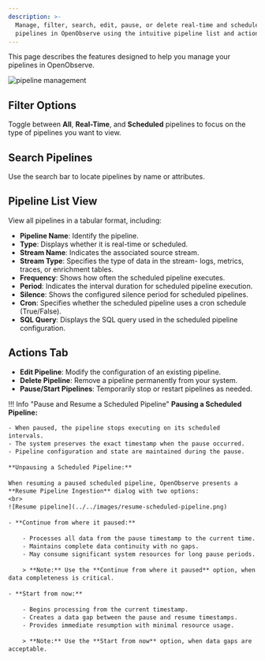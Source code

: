 ```yaml
---
description: >-
  Manage, filter, search, edit, pause, or delete real-time and scheduled
  pipelines in OpenObserve using the intuitive pipeline list and actions panel.
---
```

This page describes the features designed to help you manage your pipelines in OpenObserve.

![pipeline management](../../images/pipeline12_manage_pipelines.png)


## Filter Options

Toggle between **All**, **Real-Time**, and **Scheduled** pipelines to focus on the type of pipelines you want to view.


## Search Pipelines

Use the search bar to locate pipelines by name or attributes.


## Pipeline List View

View all pipelines in a tabular format, including:

- **Pipeline Name**: Identify the pipeline.
- **Type**: Displays whether it is real-time or scheduled.
- **Stream Name**: Indicates the associated source stream.
- **Stream Type**: Specifies the type of data in the stream- logs, metrics, traces, or enrichment tables.  
- **Frequency**: Shows how often the scheduled pipeline executes.
- **Period**: Indicates the interval duration for scheduled pipeline execution.
- **Silence**: Shows the configured silence period for scheduled pipelines.
- **Cron**: Specifies whether the scheduled pipeline uses a cron schedule (True/False).
- **SQL Query**: Displays the SQL query used in the scheduled pipeline configuration.


## Actions Tab

- **Edit Pipeline**: Modify the configuration of an existing pipeline.
- **Delete Pipeline**: Remove a pipeline permanently from your system.
- **Pause/Start Pipelines**: Temporarily stop or restart pipelines as needed.

!!! Info "Pause and Resume a Scheduled Pipeline"
    **Pausing a Scheduled Pipeline:**

    - When paused, the pipeline stops executing on its scheduled intervals. 
    - The system preserves the exact timestamp when the pause occurred. 
    - Pipeline configuration and state are maintained during the pause. 

    **Unpausing a Scheduled Pipeline:**

    When resuming a paused scheduled pipeline, OpenObserve presents a **Resume Pipeline Ingestion** dialog with two options:
    <br>
    ![Resume pipeline](../../images/resume-scheduled-pipeline.png)

    - **Continue from where it paused:**

        - Processes all data from the pause timestamp to the current time. 
        - Maintains complete data continuity with no gaps. 
        - May consume significant system resources for long pause periods. 

        > **Note:** Use the **Continue from where it paused** option, when data completeness is critical. 

    - **Start from now:**

        - Begins processing from the current timestamp. 
        - Creates a data gap between the pause and resume timestamps. 
        - Provides immediate resumption with minimal resource usage. 

        > **Note:** Use the **Start from now** option, when data gaps are acceptable. 
    

